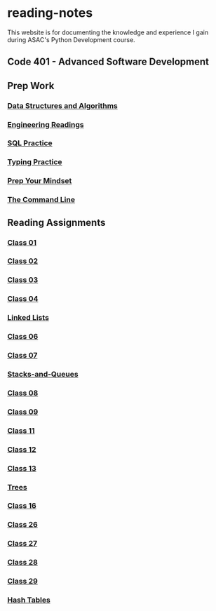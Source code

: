 # reading-notes

This website is for documenting the knowledge and experience I gain during ASAC's Python Development course.

## Code 401 - Advanced Software Development

## Prep Work

### [Data Structures and Algorithms](/Code%20401/Data%20Structures%20and%20Algorithms)

### [Engineering Readings](/Code%20401/Engineering%20Readings)

### [SQL Practice](/Code%20401/SQL%20Practice)

### [Typing Practice](/Code%20401/Typing%20Practice)

### [Prep Your Mindset](/Code%20401/Prep%20Your%20Mindset)

### [The Command Line](/Code%20401/The%20Command%20Line)

## Reading Assignments

### [Class 01](/Class%20Reading/class01)

### [Class 02](/Class%20Reading/class02)

### [Class 03](/Class%20Reading/class03)

### [Class 04](/Class%20Reading/class04)

### [Linked Lists](/Class%20Reading/Linked-lists)

### [Class 06](/Class%20Reading/class06)

### [Class 07](/Class%20Reading/class07)

### [Stacks-and-Queues](/Class%20Reading/Stacks-and-Queues)

### [Class 08](/Class%20Reading/class08)

### [Class 09](/Class%20Reading/class09)

### [Class 11](/Class%20Reading/class11)

### [Class 12](/Class%20Reading/class12)

### [Class 13](/Class%20Reading/class13)

### [Trees](/Class%20Reading/trees/)

### [Class 16](/Class%20Reading/class16/)

### [Class 26](/Class%20Reading/class26/)

### [Class 27](/Class%20Reading/class27/)

### [Class 28](/Class%20Reading/class28/)

### [Class 29](/Class%20Reading/class29/)

### [Hash Tables](/Class%20Reading/hash_tables/)
